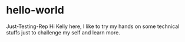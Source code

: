 # hello-world
Just-Testing-Rep
Hi Kelly here, I like to try my hands on some technical stuffs just to challenge my self
and learn more.
